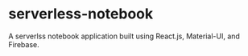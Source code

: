 # serverless-notebook
A serverlss notebook application built using React.js, Material-UI, and Firebase.
